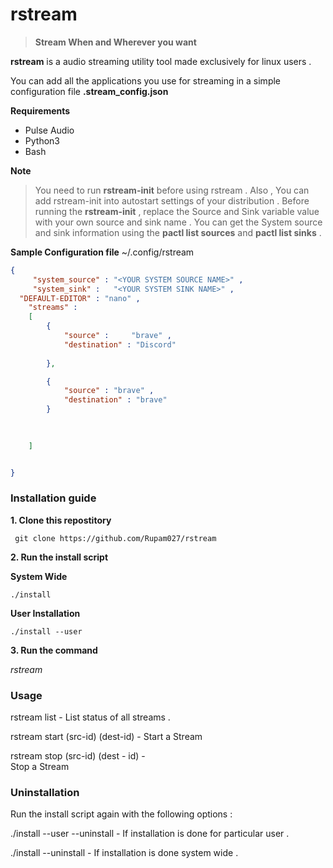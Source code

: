 # rstream

> **Stream When and Wherever you want**


**rstream** is a audio streaming utility tool made exclusively for linux users . 

You can add all the applications you use for streaming in a simple configuration file **.stream_config.json**


**Requirements** 

- Pulse Audio 
- Python3  
- Bash 


**Note**

> You need to run **rstream-init** before using rstream . Also , You can add rstream-init into autostart settings of your distribution . 
> Before running the **rstream-init** ,  replace the Source and Sink variable value with your own source and sink name . 
> You can get the System source and sink information using the **pactl list sources** and **pactl list sinks** .  

**Sample Configuration file**  ~/.config/rstream
```json
{
	 "system_source" : "<YOUR SYSTEM SOURCE NAME>" ,
	 "system_sink" :   "<YOUR SYSTEM SINK NAME>" ,
  "DEFAULT-EDITOR" : "nano" , 
	"streams" :
	[
		{
			"source" :     "brave" ,
			"destination" : "Discord"
			
		},

		{
			"source" : "brave" ,
			"destination" : "brave" 
		}
		
		

	]


}


```




### Installation guide 

**1. Clone this repostitory** 

``` 
 git clone https://github.com/Rupam027/rstream
```

**2. Run the install script** 

**System Wide**
```
./install
```

**User Installation**

```
./install --user   
```

**3. Run the command**

*rstream <options>*
 
 
 ### Usage
 
 
rstream list        - List  status of all streams . 

rstream start (src-id) (dest-id) - 
Start a Stream

rstream stop (src-id) (dest - id) -  
Stop a Stream


### Uninstallation 

Run the install script again with the following options :

./install --user --uninstall - If installation is done for particular user . 

./install  --uninstall -   If installation is done system wide . 

 
 
 
 
